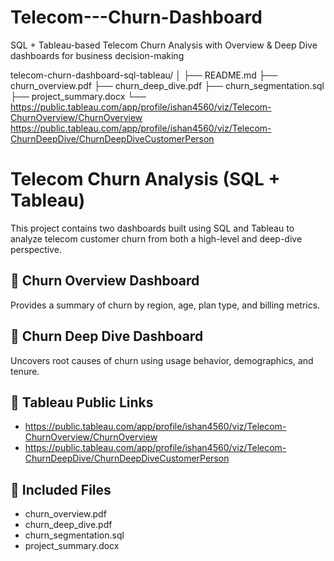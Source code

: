 # Telecom---Churn-Dashboard
SQL + Tableau-based Telecom Churn Analysis with Overview &amp; Deep Dive dashboards for business decision-making


telecom-churn-dashboard-sql-tableau/
│
├── README.md
├── churn_overview.pdf
├── churn_deep_dive.pdf
├── churn_segmentation.sql
├── project_summary.docx
└── https://public.tableau.com/app/profile/ishan4560/viz/Telecom-ChurnOverview/ChurnOverview
https://public.tableau.com/app/profile/ishan4560/viz/Telecom-ChurnDeepDive/ChurnDeepDiveCustomerPerson

# Telecom Churn Analysis (SQL + Tableau)

This project contains two dashboards built using SQL and Tableau to analyze telecom customer churn from both a high-level and deep-dive perspective.

## 🔹 Churn Overview Dashboard
Provides a summary of churn by region, age, plan type, and billing metrics.

## 🔸 Churn Deep Dive Dashboard
Uncovers root causes of churn using usage behavior, demographics, and tenure.

## 🔗 Tableau Public Links
- https://public.tableau.com/app/profile/ishan4560/viz/Telecom-ChurnOverview/ChurnOverview
- https://public.tableau.com/app/profile/ishan4560/viz/Telecom-ChurnDeepDive/ChurnDeepDiveCustomerPerson

## 📁 Included Files
- churn_overview.pdf
- churn_deep_dive.pdf
- churn_segmentation.sql
- project_summary.docx
